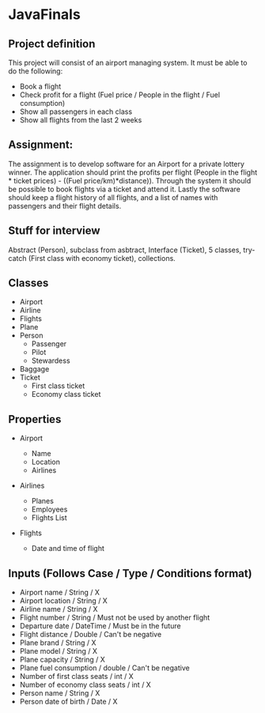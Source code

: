 # JavaFinals
## Project definition
This project will consist of an airport managing system. It must be able to do the following:
* Book a flight
* Check profit for a flight (Fuel price / People in the flight / Fuel consumption)
* Show all passengers in each class
* Show all flights from the last 2 weeks

## Assignment:
The assignment is to develop software for an Airport for a private lottery winner. 
The application should print the profits per flight (People in the flight * ticket prices) - ((Fuel price/km)*distance)). 
Through the system it should be possible to book flights via a ticket and attend it.
Lastly the software should keep a flight history of all flights, and a list of names with passengers
and their flight details.

## Stuff for interview
Abstract (Person), subclass from asbtract, Interface (Ticket), 5 classes, try-catch (First class with economy ticket), collections.

## Classes
* Airport
* Airline
* Flights
* Plane
* Person
  * Passenger
  * Pilot
  * Stewardess
* Baggage
* Ticket
  * First class ticket
  * Economy class ticket

## Properties
* Airport
  * Name
  * Location
  * Airlines
  
* Airlines
  * Planes
  * Employees
  * Flights List

* Flights
  * Date and time of flight

## Inputs (Follows Case / Type / Conditions format)
* Airport name / String / X
* Airport location / String / X
* Airline name / String / X
* Flight number / String / Must not be used by another flight
* Departure date / DateTime / Must be in the future
* Flight distance / Double / Can't be negative
* Plane brand / String / X
* Plane model / String / X
* Plane capacity / String / X
* Plane fuel consumption / double / Can't be negative
* Number of first class seats / int / X
* Number of economy class seats / int / X
* Person name / String / X
* Person date of birth / Date / X
